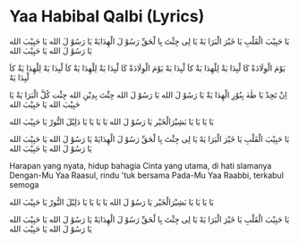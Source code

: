 # Yaa Habibal Qalbi (Lyrics)

يَا حَبِيْبَ الْقَلْبِ يَا خَيْرَ الْبَرَا يَهْ
يَا لِى جِئْتَ بِا لْحَقِّ رَسُوْ لَ الْهِدَايَهْ
يَا رَسُوْ لَ الله يَا حَبِيْبَ الله
يَا رَسُوْ لَ الله يَا حَبِيْبَ الله

يَوْمَ الْوِلَادَةْ كَا لْبِدَا يَةْ لِلْهِدَا يَةْ كاَ لْبِدَا يَهْ
يَوْمَ الْوِلَادَةْ كَا لْبِدَا يَةْ لِلْهِدَا يَةْ كاَ لْبِدَا يَهْ
لِلْهِدَا يَةْ كاَ لْبِدَا يَهْ

اِنْ تَجِدْ يَا طٰهٰ بِنُوْرِ الْهِدَا يَةْ
يَا رَسُوْ لَ الله يَا رَسُوْ لَ الله
جِئْتَ بِدِيْنِ الله جِئْت كُلَّ الْبَرَا يَةْ
يَا حَبِيْبَ الله يَا حَبِيْبَ الله

يَا يَا يَا يَا بَشِيْرَالْخَيْر يَا رَسُوْ لَ الله
يَا يَا يَا يَا دَلِيْلَ النُّورْ يَا حَبِيْبَ الله

يَا حَبِيْبَ الْقَلْبِ يَا خَيْرَ الْبَرَا يَهْ
يَا لِى جِئْتَ بِا لْحَقِّ رَسُوْ لَ الْهِدَايَهْ
يَا رَسُوْ لَ الله يَا حَبِيْبَ الله
يَا رَسُوْ لَ الله يَا حَبِيْبَ الله

Harapan yang nyata, hidup bahagia
Cinta yang utama, di hati slamanya
Dengan-Mu Yaa Raasul, rindu 'tuk bersama
Pada-Mu Yaa Raabbi, terkabul semoga

يَا يَا يَا يَا بَشِيْرَالْخَيْر يَا رَسُوْ لَ الله
يَا يَا يَا يَا دَلِيْلَ النُّورْ يَا حَبِيْبَ الله

يَا حَبِيْبَ الْقَلْبِ يَا خَيْرَ الْبَرَا يَهْ
يَا لِى جِئْتَ بِا لْحَقِّ رَسُوْ لَ الْهِدَايَهْ
يَا رَسُوْ لَ الله يَا حَبِيْبَ الله
يَا رَسُوْ لَ الله يَا حَبِيْبَ الله
